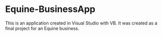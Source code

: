 # Equine-BusinessApp
This is an application created in Visual Studio with VB. It was created as a final project for an Equine business.
